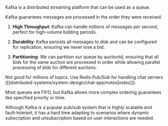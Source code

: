 Kafka is a distributed streaming platform that can be used as a queue.

Kafka guarantees messages are processed in the order they were received.
1. **High Throughput**: Kafka can handle millions of messages per second, perfect for high-volume bidding periods.
    
2. **Durability**: Kafka persists all messages to disk and can be configured for replication, ensuring we never lose a bid.
    
3. **Partitioning**: We can partition our queue by auctionId, ensuring that all bids for the same auction are processed in order while allowing parallel processing of bids for different auctions.

Not good for millions of topics. Use Redis Pub/Sub for handling chat servers ([[distributed-systems/system-design/chat-app/notes|notes]]).

Most queues are FIFO, but Kafka allows more complex ordering guarantees like specified priority or time.

Although Kafka is a popular pub/sub system that is highly scalable and fault-tolerant, it has a hard time adapting to scenarios where dynamic subscription and unsubscription based on user interactions are needed.
